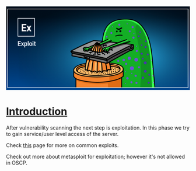 ![](assets/Pasted%20image%2020241205154226.png)

# [Introduction]()

After vulnerability scanning the next step is exploitation. In this phase we try to gain service/user level access of the server.

Check [this](https://hexadivine.gitbook.io/hrushikeshdolas/notes/methodology/exploitation/common-exploits) page for more on common exploits.

Check out more about metasploit for exploitation; however it's not allowed in OSCP.


